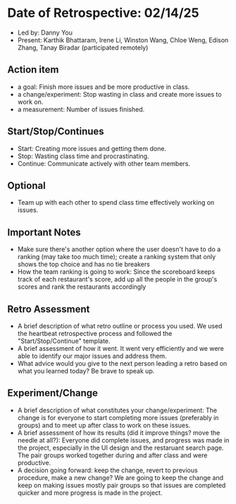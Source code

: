 # Date of Retrospective: 02/14/25

* Led by: Danny You
* Present: Karthik Bhattaram, Irene Li, Winston Wang, Chloe Weng, Edison Zhang, Tanay Biradar (participated remotely)

## Action item

* a goal: Finish more issues and be more productive in class.
* a change/experiment: Stop wasting in class and create more issues to work on.
* a measurement: Number of issues finished.

## Start/Stop/Continues

* Start: Creating more issues and getting them done.
* Stop: Wasting class time and procrastinating.
* Continue: Communicate actively with other team members.

## Optional

* Team up with each other to spend class time effectively working on issues.

## Important Notes
* Make sure there's another option where the user doesn't have to do a ranking (may take too much time); create a ranking system that only shows the top choice and has no tie breakers
* How the team ranking is going to work: Since the scoreboard keeps track of each restaurant's score, add up all the people in the group's scores and rank the restaurants accordingly

## Retro Assessment

* A brief description of what retro outline or process you used. We used the heartbeat retrospective process and followed the "Start/Stop/Continue" template.
* A brief assessment of how it went. It went very efficiently and we were able to identify our major issues and address them.
* What advice would you give to the next person leading a retro based on what you learned today? Be brave to speak up.
## Experiment/Change

* A brief description of what constitutes your change/experiment: The change is for everyone to start completing more issues (preferably in groups) and to meet up after class to work on these issues.
* A brief assessment of how its results (did it improve things? move the needle at all?): Everyone did complete issues, and progress was made in the project, especially in the UI design and the restaruant search page. The pair groups worked together during and after class and were productive.
* A decision going forward: keep the change, revert to previous procedure, make a new change? We are going to keep the change and keep on making issues mostly pair groups so that issues are completed quicker and more progress is made in the project.
